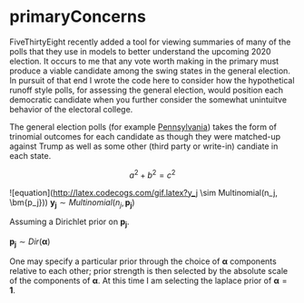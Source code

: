 # primaryConcerns

FiveThirtyEight recently added a tool for viewing summaries of many of the polls that they use in models to better understand the upcoming 2020 election.
It occurs to me that any vote worth making in the primary must produce a viable candidate among the swing states in the general election.
In pursuit of that end I wrote the code here to consider how the hypothetical runoff style polls, for assessing the general election, would position each democratic candidate when you further consider the somewhat unintuitve behavior of the electoral college.  

The general election polls (for example [Pennsylvania](https://projects.fivethirtyeight.com/polls/president-general/pennsylvania/)) takes the form of trinomial outcomes for each candidate as though they were matched-up against Trump as well as some other (third party or write-in) candiate in each state.

```math
a^2+b^2=c^2
```


![equation](http://latex.codecogs.com/gif.latex?y_j \sim Multinomial(n_j, \bm{p_j}))
$\bm{y_j} \sim Multinomial(n_j, \bm{p_j})$

Assuming a Dirichlet prior on $\bm{p_j}$.

$\bm{p_j} \sim Dir(\bm{\alpha})$

One may specify a particular prior through the choice of $\bm{\alpha}$ components relative to each other; prior strength is then selected by the absolute scale of the components of $\bm{\alpha}$. At this time I am selecting the laplace prior of $\bm{\alpha}=\bm{1}$.

